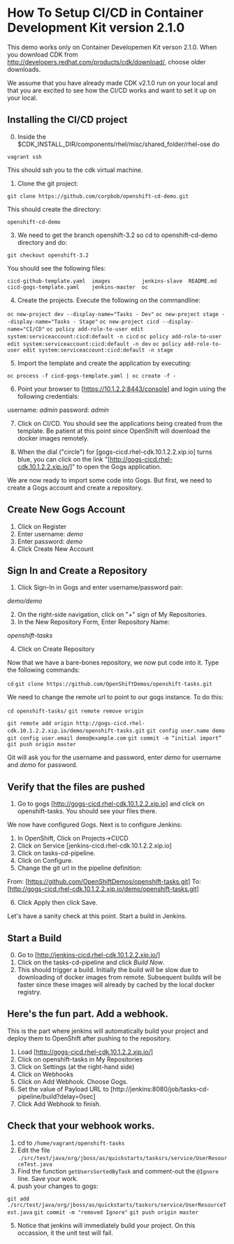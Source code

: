 # How To Setup CI/CD in Container Development Kit version 2.1.0

This demo works only on Container Developemen Kit verson 2.1.0. When you download CDK from http://developers.redhat.com/products/cdk/download/, choose older downloads.

We assume that you have already made CDK v2.1.0 run on your local and that you are excited to see how the CI/CD works and want to set it up on your local.

## Installing the CI/CD project

0. Inside the $CDK_INSTALL_DIR/components/rhel/misc/shared_folder/rhel-ose do

`vagrant ssh`

This should ssh you to the cdk virtual machine.

1. Clone the git project:

`git clone https://github.com/corpbob/openshift-cd-demo.git`

This should create the directory:

`openshift-cd-demo`

3. We need to get the branch openshift-3.2 so  cd to openshift-cd-demo directory and do:

`git checkout openshift-3.2`

You should see the following files:

`cicd-github-template.yaml  images          jenkins-slave  README.md`
`cicd-gogs-template.yaml    jenkins-master  oc`

4. Create the projects. Execute the following on the commandline:

`oc new-project dev --display-name="Tasks - Dev"`
`oc new-project stage --display-name="Tasks - Stage"`
`oc new-project cicd --display-name="CI/CD"`
`oc policy add-role-to-user edit system:serviceaccount:cicd:default -n cicd`
`oc policy add-role-to-user edit system:serviceaccount:cicd:default -n dev`
`oc policy add-role-to-user edit system:serviceaccount:cicd:default -n stage`

5. Import the template and create the application by executing:

`oc process -f cicd-gogs-template.yaml | oc create -f -`

6. Point your browser to [https://10.1.2.2:8443/console] and login using the following credentials:

username: _admin_
password: _admin_

7. Click on CI/CD. You should see the applications being created from the template. Be patient at this point since OpenShift will download the docker images remotely.

8. When the dial ("circle") for [gogs-cicd.rhel-cdk.10.1.2.2.xip.io] turns blue, you can click on the link "[http://gogs-cicd.rhel-cdk.10.1.2.2.xip.io/]" to open the Gogs application.

We are now ready to import some code into Gogs. But first, we need to create a Gogs account and create a repository.

## Create New Gogs Account
1. Click on Register
2. Enter username: _demo_
3. Enter password: _demo_
4. Click Create New Account

## Sign In and Create a Repository
1. Click Sign-In in Gogs and enter username/password pair:

_demo/demo_

2. On the right-side navigation, click on "_+_" sign of My Repositories.
3. In the New Repository Form, Enter Repository Name:

_openshift-tasks_

4. Click on Create Repository

Now that we have a bare-bones repository, we now put code into it. Type the following commands:

`cd`
`git clone https://github.com/OpenShiftDemos/openshift-tasks.git`

We need to change the remote url to point to our gogs instance. To do this:

`cd openshift-tasks/`
`git remote remove origin`

`git remote add origin http://gogs-cicd.rhel-cdk.10.1.2.2.xip.io/demo/openshift-tasks.git`
`git config user.name demo`
`git config user.email demo@example.com`
`git commit -m “initial import”`
`git push origin master`

Git will ask you for the username and password, enter _demo_ for username and _demo_ for password.


## Verify that the files are pushed
1. Go to gogs [http://gogs-cicd.rhel-cdk.10.1.2.2.xip.io] and click on openshift-tasks. You should see your files there.
 
We now have configured Gogs. Next is to configure Jenkins:

1. In OpenShift, Click on Projects->CI/CD
2. Click on Service [jenkins-cicd.rhel-cdk.10.1.2.2.xip.io]
3. Click on tasks-cd-pipeline.
4. Click on Configure.
5. Change the git url in the pipeline definition:

From: [https://github.com/OpenShiftDemos/openshift-tasks.git]
To: [http://gogs-cicd.rhel-cdk.10.1.2.2.xip.io/demo/openshift-tasks.git]

6. Click Apply then click Save.

Let's have a sanity check at this point. Start a build in Jenkins.

## Start a Build
0. Go to [http://jenkins-cicd.rhel-cdk.10.1.2.2.xip.io/]
1. Click on the tasks-cd-pipeline and click _Build Now_.
2. This should trigger a build. Initially the build will be slow due to downloading of docker images from remote. Subsequent builds will be faster since these images will already by cached by the local docker registry.

## Here's the fun part. Add a webhook.
This is the part where jenkins will automatically build your project and deploy them to OpenShift after pushing to the repository.
1. Load [http://gogs-cicd.rhel-cdk.10.1.2.2.xip.io/]
2. Click on openshift-tasks in My Repositories
3. Click on Settings (at the right-hand side)
4. Click on Webhooks
5. Click on Add Webhook. Choose Gogs.
6. Set the value of Payload URL to  [http://jenkins:8080/job/tasks-cd-pipeline/build?delay=0sec]
7. Click Add Webhook to finish.


## Check that your webhook works. 
1. cd to `/home/vagrant/openshift-tasks`
2. Edit the file `./src/test/java/org/jboss/as/quickstarts/tasksrs/service/UserResourceTest.java`
3. Find the function `getUsersSortedByTask` and comment-out the `@Ignore` line. Save your work.
4. push your changes to gogs:

`git add ./src/test/java/org/jboss/as/quickstarts/tasksrs/service/UserResourceTest.java`
`git commit -m "removed Ignore"`
`git push origin master`

5. Notice that jenkins will immediately build your project. On this occassion, it the unit test will fail.

